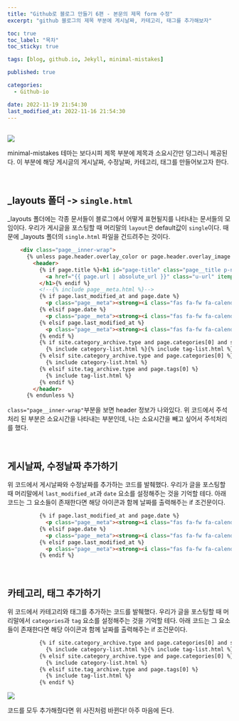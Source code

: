 ```yaml
---
title: "Github로 블로그 만들기 6편 - 본문의 제목 form 수정"
excerpt: "github 블로그의 제목 부분에 게시날짜, 카테고리, 태그를 추가해보자"

toc: true
toc_label: "목차"
toc_sticky: true

tags: [blog, github.io, Jekyll, minimal-mistakes]

published: true

categories:
  - Github-io

date: 2022-11-19 21:54:30
last_modified_at: 2022-11-16 21:54:30
---
```


<br>

<img src = "https://user-images.githubusercontent.com/115082062/202851909-da34005a-c1c0-44b0-87ae-f11407620d10.JPG">

minimal-mistakes 테마는 보다시피 제목 부분에 제목과 소요시간만 덩그러니 제공된다. 이 부분에 해당 게시글의 게시날짜, 수정날짜, 카테고리, 태그를 만들어보고자 한다.

<br>

## &#95;layouts 폴더 -> `single.html`

&#95;layouts 폴더에는 각종 문서들이 블로그에서 어떻게 표현될지를 나타내는 문서들의 모임이다. 우리가 게시글을 포스팅할 때 머리말의 `layout`은 default값이 `single`이다. 때문에 &#95;layouts 폴더의 `single.html` 파일을 건드려주는 것이다.

```html
    <div class="page__inner-wrap">
      {% unless page.header.overlay_color or page.header.overlay_image %}
        <header>
          {% if page.title %}<h1 id="page-title" class="page__title p-name" itemprop="headline">
            <a href="{{ page.url | absolute_url }}" class="u-url" itemprop="url">{{ page.title | markdownify | remove: "<p>" | remove: "</p>" }}</a>
          </h1>{% endif %}
          <!--{% include page__meta.html %}-->
          {% if page.last_modified_at and page.date %}
            <p class="page__meta"><strong><i class="fas fa-fw fa-calendar-alt" aria-hidden="true"></i> {{ "Date:" }}</strong> <time datetime="{{ page.date | date_to_xmlschema }}">{{ page.date | date: "%Y.%m.%d" }}</time>&nbsp&nbsp&nbsp<strong><i class="fas fa-fw fa-calendar-alt" aria-hidden="true"></i> {{ "Updated:" }}</strong> <time datetime="{{ page.last_modified_at | date: date_to_xmlschema }}">{{ page.last_modified_at | date: "%Y.%m.%d" }}</time></p>
          {% elsif page.date %}
            <p class="page__meta"><strong><i class="fas fa-fw fa-calendar-alt" aria-hidden="true"></i> {{ "Date:" }}</strong> <time datetime="{{ page.date | date_to_xmlschema }}">{{ page.date | date: "%Y.%m.%d" }}</time></p>
          {% elsif page.last_modified_at %}
            <p class="page__meta"><strong><i class="fas fa-fw fa-calendar-alt" aria-hidden="true"></i> {{ "Updated:" }}</strong> <time datetime="{{ page.date | date_to_xmlschema }}">{{ page.date | date: "%Y.%m.%d" }}</time></p>
          {% endif %}
          {% if site.category_archive.type and page.categories[0] and site.tag_archive.type and page.tags[0] %}
            {% include category-list.html %}{% include tag-list.html %}
          {% elsif site.category_archive.type and page.categories[0] %}
            {% include category-list.html %}
          {% elsif site.tag_archive.type and page.tags[0] %}
            {% include tag-list.html %} 
          {% endif %}
        </header>
      {% endunless %}

```
`class="page__inner-wrap"`부분을 보면 header 정보가 나와있다. 위 코드에서 주석처리 된 부분은 소요시간을 나타내는 부분인데, 나는 소요시간을 빼고 싶어서 주석처리를 했다.

<br>

## 게시날짜, 수정날짜 추가하기
위 코드에서 게시날짜와 수정날짜를 추가하는 코드를 발췌했다. 우리가 글을 포스팅할 때 머리말에서 `last_modified_at`과 `date` 요소를 설정해주는 것을 기억할 테다. 아래 코드는 그 요소들이 존재한다면 해당 아이콘과 함께 날짜를 출력해주는 if 조건문이다.

```html
          {% if page.last_modified_at and page.date %}
            <p class="page__meta"><strong><i class="fas fa-fw fa-calendar-alt" aria-hidden="true"></i> {{ "Date:" }}</strong> <time datetime="{{ page.date | date_to_xmlschema }}">{{ page.date | date: "%Y.%m.%d" }}</time>&nbsp&nbsp&nbsp<strong><i class="fas fa-fw fa-calendar-alt" aria-hidden="true"></i> {{ "Updated:" }}</strong> <time datetime="{{ page.last_modified_at | date: date_to_xmlschema }}">{{ page.last_modified_at | date: "%Y.%m.%d" }}</time></p>
          {% elsif page.date %}
            <p class="page__meta"><strong><i class="fas fa-fw fa-calendar-alt" aria-hidden="true"></i> {{ "Date:" }}</strong> <time datetime="{{ page.date | date_to_xmlschema }}">{{ page.date | date: "%Y.%m.%d" }}</time></p>
          {% elsif page.last_modified_at %}
            <p class="page__meta"><strong><i class="fas fa-fw fa-calendar-alt" aria-hidden="true"></i> {{ "Updated:" }}</strong> <time datetime="{{ page.date | date_to_xmlschema }}">{{ page.date | date: "%Y.%m.%d" }}</time></p>
          {% endif %}
```


<br>

## 카테고리, 태그 추가하기
위 코드에서 카테고리와 태그를 추가하는 코드를 발췌했다. 우리가 글을 포스팅할 때 머리말에서 `categories`과 `tag` 요소를 설정해주는 것을 기억할 테다. 아래 코드는 그 요소들이 존재한다면 해당 아이콘과 함께 날짜를 출력해주는 if 조건문이다.

```html
          {% if site.category_archive.type and page.categories[0] and site.tag_archive.type and page.tags[0] %}
            {% include category-list.html %}{% include tag-list.html %}
          {% elsif site.category_archive.type and page.categories[0] %}
            {% include category-list.html %}
          {% elsif site.tag_archive.type and page.tags[0] %}
            {% include tag-list.html %} 
          {% endif %}
```

<img src="https://user-images.githubusercontent.com/115082062/202852888-47c79e61-6388-497d-996b-52864f8387b2.JPG">

코드를 모두 추가해줬다면 위 사진처럼 바뀐다! 아주 마음에 든다.